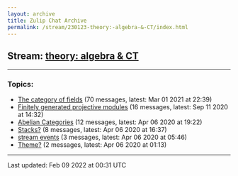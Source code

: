 ```yaml
---
layout: archive
title: Zulip Chat Archive
permalink: /stream/230123-theory:-algebra-&-CT/index.html
---
```


## Stream: [theory: algebra & CT](https://mattecapu.github.io/ct-zulip-archive/stream/230123-theory:-algebra-&-CT/index.html)
---

### Topics:

* [The category of fields](topic/The.20category.20of.20fields.html) (70 messages, latest: Mar 01 2021 at 22:39)
* [Finitely generated projective modules](topic/Finitely.20generated.20projective.20modules.html) (16 messages, latest: Sep 11 2020 at 14:32)
* [Abelian Categories](topic/Abelian.20Categories.html) (12 messages, latest: Apr 06 2020 at 19:22)
* [Stacks?](topic/Stacks.3F.html) (8 messages, latest: Apr 06 2020 at 16:37)
* [stream events](topic/stream.20events.html) (3 messages, latest: Apr 06 2020 at 05:46)
* [Theme?](topic/Theme.3F.html) (2 messages, latest: Apr 06 2020 at 01:13)

<hr><p>Last updated: Feb 09 2022 at 00:31 UTC</p>